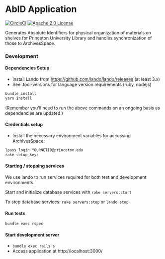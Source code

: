 # AbID Application
[![CircleCI](https://circleci.com/gh/pulibrary/abid.svg?style=svg)](https://circleci.com/gh/pulibrary/abid)
[![Apache 2.0 License](https://img.shields.io/badge/license-Apache%202.0-blue.svg?style=plastic)](./LICENSE)

Generates Absolute Identifiers for physical organization of materials on shelves
for Princeton University Library and handles synchronization of those to
ArchivesSpace.

### Development

#### Dependencies Setup
* Install Lando from https://github.com/lando/lando/releases (at least 3.x)
* See .tool-versions for language version requirements (ruby, nodejs)

```sh
bundle install
yarn install
```
(Remember you'll need to run the above commands on an ongoing basis as dependencies are updated.)

#### Credentials setup
* Install the necessary environment variables for accessing ArchivesSpace:

```sh
lpass login YOURNETID@princeton.edu
rake setup_keys
```

#### Starting / stopping services
We use lando to run services required for both test and development environments.

Start and initialize database services with `rake servers:start`

To stop database services: `rake servers:stop` or `lando stop`

#### Run tests
`bundle exec rspec`

#### Start development server
- `bundle exec rails s`
- Access application at http://localhost:3000/

